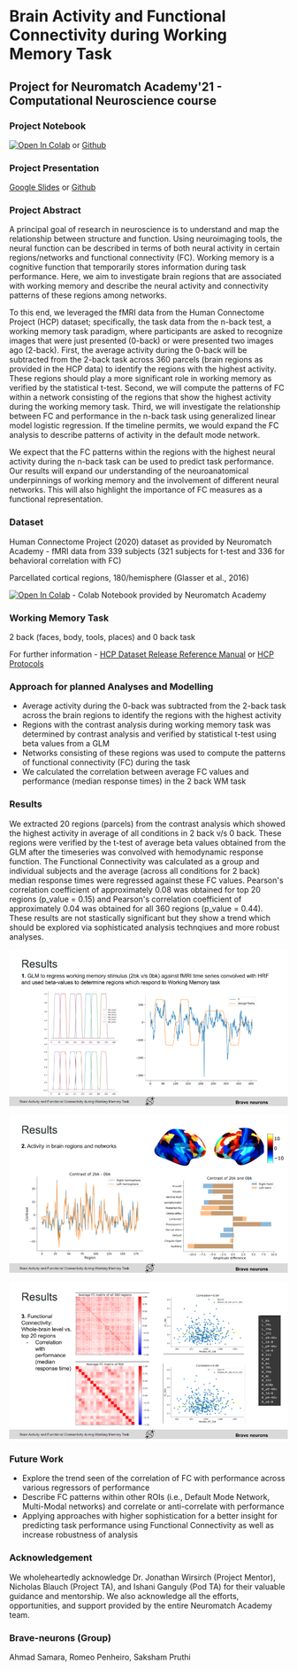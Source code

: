 # Brain Activity and Functional Connectivity during Working Memory Task

## Project for Neuromatch Academy'21 - Computational Neuroscience course

### Project Notebook

[![Open In Colab](https://colab.research.google.com/assets/colab-badge.svg)](https://colab.research.google.com/drive/1eeCqV9JxCY2jgcivk-ftc0MZQ2WCVkfT?usp=sharing) or [Github](https://github.com/Consilium5128/NMA-BrainActivity-FC-WM/blob/main/Brain_Activity_and_FC_WM_HCP_NMA2021_BraveNeurons.ipynb)

### Project Presentation

[Google Slides](https://docs.google.com/presentation/d/1SHUJw6fKCjzev6IaG3haWjee32BIg3QRXtrBiwIAaxk/edit?usp=sharing) or [Github](https://github.com/Consilium5128/NMA-BrainActivity-FC-WM/blob/main/brave-neurons%20NMA%20project.pptx)

### Project Abstract

A principal goal of research in neuroscience is to understand and map the relationship between structure and function. Using neuroimaging tools, the neural function can be described in terms of both neural activity in certain regions/networks and functional connectivity (FC). Working memory is a cognitive function that temporarily stores information during task performance. Here, we aim to investigate brain regions that are associated with working memory and describe the neural activity and connectivity patterns of these regions among networks.

To this end, we leveraged the fMRI data from the Human Connectome Project (HCP) dataset; specifically, the task data from the n-back test, a working memory task paradigm, where participants are asked to recognize images that were just presented (0-back) or were presented two images ago (2-back). First, the average activity during the 0-back will be subtracted from the 2-back task across 360 parcels (brain regions as provided in the HCP data) to identify the regions with the highest activity. These regions should play a more significant role in working memory as verified by the statistical t-test. Second, we will compute the patterns of FC within a network consisting of the regions that show the highest activity during the working memory task. Third, we will investigate the relationship between FC and performance in the n-back task using generalized linear model logistic regression. If the timeline permits, we would expand the FC analysis to describe patterns of activity in the default mode network. 

We expect that the FC patterns within the regions with the highest neural activity during the n-back task can be used to predict task performance. Our results will expand our understanding of the neuroanatomical underpinnings of working memory and the involvement of different neural networks. This will also highlight the importance of FC measures as a functional representation. 

### Dataset

Human Connectome Project (2020) dataset as provided by Neuromatch Academy - fMRI data from 339 subjects (321 subjects for t-test and 336 for behavioral correlation with FC)

Parcellated cortical regions, 180/hemisphere (Glasser et al., 2016)

[![Open In Colab](https://colab.research.google.com/assets/colab-badge.svg)](https://colab.research.google.com/github/NeuromatchAcademy/course-content/blob/master/projects/fMRI/load_hcp.ipynb) - Colab Notebook provided by Neuromatch Academy

### Working Memory Task

2 back (faces, body, tools, places) and 0 back task

For further information - [HCP Dataset Release Reference Manual](https://www.humanconnectome.org/storage/app/media/documentation/s1200/HCP_S1200_Release_Reference_Manual.pdf) or [HCP Protocols](https://www.humanconnectome.org/hcp-protocols)

### Approach for planned Analyses and Modelling

- Average activity during the 0-back was subtracted from the 2-back task across the brain regions to identify the regions with the highest activity
- Regions with the contrast analysis during working memory task was determined by contrast analysis and verified by statistical t-test using beta values from a GLM
- Networks consisting of these regions was used to compute the patterns of functional connectivity (FC) during the task
- We calculated the correlation between average FC values and performance (median response times) in the 2 back WM task

### Results

We extracted 20 regions (parcels) from the contrast analysis which showed the highest activity in average of all conditions in 2 back v/s 0 back. These regions were verified by the t-test of average beta values obtained from the GLM after the timeseries was convolved with hemodynamic response function. The Functional Connectivity was calculated as a group and individual subjects and the average (across all conditions for 2 back) median response times were regressed against these FC values. Pearson's correlation coefficient of approximately 0.08 was obtained for top 20 regions (p_value = 0.15) and Pearson's correlation coefficient of approximately 0.04 was obtained for all 360 regions (p_value = 0.44). These results are not stastically significant but they show a trend which should be explored via sophisticated analysis technqiues and more robust analyses.

![Result-GLM](https://github.com/Consilium5128/NMA-BrainActivity-FC-WM/blob/main/Analysis-Results/brave-neurons%20NMA%20project%20(2).png)

![Result-Contrast](https://github.com/Consilium5128/NMA-BrainActivity-FC-WM/blob/main/Analysis-Results/brave-neurons%20NMA%20project%20(1).png)

![Result-FC](https://github.com/Consilium5128/NMA-BrainActivity-FC-WM/blob/main/Analysis-Results/brave-neurons%20NMA%20project.png)

### Future Work

- Explore the trend seen of the correlation of FC with performance across various regressors of performance
- Describe FC patterns within other ROIs (i.e., Default Mode Network, Multi-Modal networks) and correlate or anti-correlate with performance
- Applying approaches with higher sophistication for a better insight for predicting task performance using Functional Connectivity as well as increase robustness of analysis

### Acknowledgement

We wholeheartedly acknowledge Dr. Jonathan Wirsirch (Project Mentor), Nicholas Blauch (Project TA), and Ishani Ganguly (Pod TA) for their valuable guidance and mentorship. We also acknowledge all the efforts, opportunities, and support provided by the entire Neuromatch Academy team.

### Brave-neurons (Group)

Ahmad Samara, Romeo Penheiro, Saksham Pruthi
